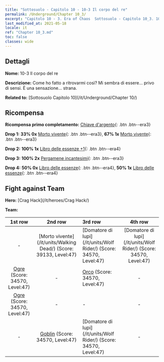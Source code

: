 ```yaml
---
title: "Sottosuolo - Capitolo 10 - 10-3 Il corpo del re"
permalink: /Underground/Chapter 10_3/
excerpt: "Capitolo 10 - 3. Era of Chaos  Sottosuolo - Capitolo 10_3. 10-3 Il corpo del re"
last_modified_at: 2021-05-18
locale: it
ref: "Chapter 10_3.md"
toc: false
classes: wide
---
```


## Dettagli

 **Nome:** 10-3 Il corpo del re

 **Descrizione:** Come ho fatto a ritrovarmi così? Mi sembra di essere... privo di sensi. È una sensazione... strana.

 **Related to:** [Sottosuolo Capitolo 10](/it/Underground/Chapter 10/)

## Ricompensa

 **Ricompensa primo completamento:** [Chiave d'argento](/ItemsIT/con_693/){: .btn .btn--era3}

 **Drop 1:** **33% 0x** [Morto vivente](/ItemsIT/unt_209/){: .btn .btn--era3}, **67% 1x** [Morto vivente](/ItemsIT/unt_209/){: .btn .btn--era3}

 **Drop 2:** **100% 1x** [Libro delle essenze +1](/ItemsIT/mat_46/){: .btn .btn--era4}

 **Drop 3:** **100% 2x** [Pergamene incantesimi](/ItemsIT/con_694/){: .btn .btn--era3}

 **Drop 4:** **50% 0x** [Libro delle essenze](/ItemsIT/mat_39/){: .btn .btn--era4}, **50% 1x** [Libro delle essenze](/ItemsIT/mat_39/){: .btn .btn--era4}


## Fight against Team
 **Hero:** [Crag Hack](/it/heroes/Crag Hack/)

 **Team:**


  | 1st row | 2nd row | 3rd row | 4th row |
  |:----:|:----:|:----|:----:|
  | - | [Morto vivente](/it/units/Walking Dead/) (Score: 39133, Level:47)  | [Domatore di lupi](/it/units/Wolf Rider/) (Score: 34570, Level:47)  | [Domatore di lupi](/it/units/Wolf Rider/) (Score: 34570, Level:47)  |
  | [Ogre](/it/units/Ogre/) (Score: 34570, Level:47)  | - | [Orco](/it/units/Orc/) (Score: 34570, Level:47)  | - |
  | [Ogre](/it/units/Ogre/) (Score: 34570, Level:47)  | - | - | - |
  | - | [Goblin](/it/units/Goblin/) (Score: 34570, Level:47)  | [Domatore di lupi](/it/units/Wolf Rider/) (Score: 34570, Level:47)  | - |


